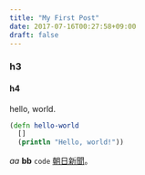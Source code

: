 ```yaml
---
title: "My First Post"
date: 2017-07-16T00:27:58+09:00
draft: false
---
```


### h3

#### h4

hello, world.

```clojure
(defn hello-world
  []
  (println "Hello, world!"))
```

*aa* **bb** `code` [朝日新聞](http://www.asahi.com/)。
